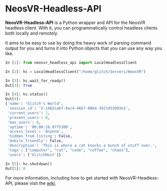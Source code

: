 # NeosVR-Headless-API

**NeosVR-Headless-API** is a Python wrapper and API for the NeosVR headless client. With it, you can programmatically control headless clients both locally and remotely.

It aims to be easy to use by doing the heavy work of parsing command output for you and turns it into Python objects that you can use any way you like.

```python
In [1]: from neosvr_headless_api import LocalHeadlessClient

In [2]: hc = LocalHeadlessClient("/home/glitch/Servers/NeosVR")

In [3]: hc.wait_for_ready()
Out[3]: True

In [4]: hc.status()
Out[4]: 
{'name': "Glitch's World",
 'session_id': 'S-1462cabf-9ac4-46b7-80b4-3921455093e1',
 'current_users': 1,
 'present_users': 0,
 'max_users': 8,
 'uptime': '00:00:18.9775300',
 'access_level': 'Anyone',
 'hidden_from_listing': False,
 'mobile_friendly': False,
 'description': 'This is where a cat knocks a bunch of stuff over.',
 'tags': ["computer", "cat", "code", "coffee", "chaos"],
 'users': ['GlitchHost']}

In [5]: hc.shutdown()
Out[5]: 0
```

For more information, including how to get started with NeosVR-Headless-API, please visit the [wiki](https://github.com/glitchfur/NeosVR-Headless-API/wiki).
